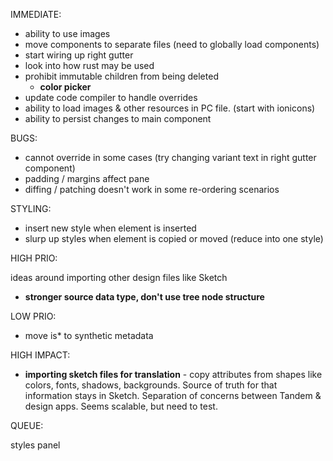 IMMEDIATE:

* ability to use images
* move components to separate files (need to globally load components)
* start wiring up right gutter
* look into how rust may be used
* prohibit immutable children from being deleted
  * **color picker**
* update code compiler to handle overrides
* ability to load images & other resources in PC file. (start with ionicons)
* ability to persist changes to main component

BUGS:

* cannot override in some cases (try changing variant text in right gutter component)
* padding / margins affect pane
* diffing / patching doesn't work in some re-ordering scenarios

STYLING:

* insert new style when element is inserted
* slurp up styles when element is copied or moved (reduce into one style)

HIGH PRIO:

ideas around importing other design files like Sketch

* **stronger source data type, don't use tree node structure**

LOW PRIO:

* move is\* to synthetic metadata

HIGH IMPACT:

* **importing sketch files for translation** - copy attributes from shapes like colors, fonts, shadows, backgrounds. Source of truth for that information stays in Sketch. Separation of concerns between Tandem & design apps. Seems scalable, but need to test.

QUEUE:

styles panel

